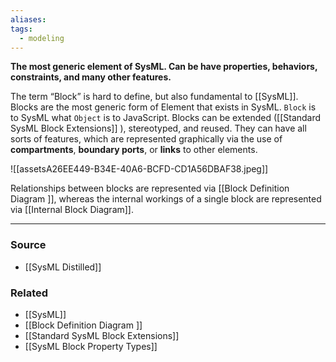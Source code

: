 ```yaml
---
aliases: 
tags:
  - modeling
---
```

**The most generic element of SysML. Can be have properties, behaviors, constraints, and many other features.**

The term “Block” is hard to define, but also fundamental to [[SysML]]. Blocks are the most generic form of Element that exists in SysML. `Block` is to SysML what `Object` is to JavaScript. Blocks can be extended ([[Standard SysML Block Extensions]] ), stereotyped, and reused. They can have all sorts of features, which are represented graphically via the use of **compartments**, **boundary ports**, or **links** to other elements.

![[assetsA26EE449-B34E-40A6-BCFD-CD1A56DBAF38.jpeg]]

Relationships between blocks are represented via [[Block Definition Diagram ]], whereas the internal workings of a single block are represented via [[Internal Block Diagram]]. 

---

### Source
- [[SysML Distilled]]

### Related
- [[SysML]] 
- [[Block Definition Diagram ]] 
- [[Standard SysML Block Extensions]] 
- [[SysML Block Property Types]]